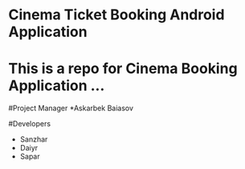 # Cinema Ticket Booking Android Application

# This is a repo for Cinema Booking Application ...

#Project Manager
*Askarbek Baiasov

#Developers
* Sanzhar
* Daiyr
* Sapar
